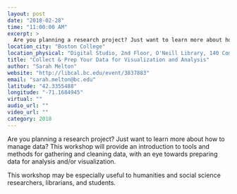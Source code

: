 ```yaml
---
layout: post
date: "2018-02-28"
time: "11:00:00 AM"
excerpt: >
  Are you planning a research project? Just want to learn more about how to manage data? This workshop will provide an introduction to tools ...
location_city: "Boston College"
location_physical: "Digital Studio, 2nd Floor, O'Neill Library, 140 Commonwealth Avenue, Chestnut Hill, MA 02467"
title: "Collect & Prep Your Data for Visualization and Analysis"
author: "Sarah Melton"
website: "http://libcal.bc.edu/event/3837883"
email: "sarah.melton@bc.edu"
latitude: "42.3355488"
longitude: "-71.1684945"
virtual: ""
audio_url: ""
video_url: ""
category: 2018
---
```


Are you planning a research project? Just want to learn more about how to manage data? This workshop will provide an introduction to tools and methods for gathering and cleaning data, with an eye towards preparing data for analysis and/or visualization.

This workshop may be especially useful to humanities and social science researchers, librarians, and students.

